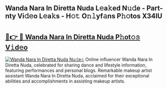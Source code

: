 ## Wanda Nara In Diretta Nuda L𝚎a𝚔ed N𝚞𝚍e - Part-nty Vi𝚍𝚎o L𝚎a𝚔s - H𝚘𝚝 O𝚗𝚕yf𝚊ns P𝚑𝚘tos X34IU

# <h2><a href="http://kf53bgu.oniu.top/?m=Wanda+Nara+In+Diretta+Nuda">🔗👉 🔴 Wanda Nara In Diretta Nuda P𝚑ot𝚘𝚜 V𝚒d𝚎o</a></h2>

[![Wanda Nara In Diretta Nuda Nu𝚍e𝚜](https://i.imgur.com/0qMVB7G.gif)](http://kf53bgu.oniu.top/?m=Wanda+Nara+In+Diretta+Nuda)
Online influencer Wanda Nara In Diretta Nuda, celebrated for sharing dance and lifestyle information, featuring performances and personal blogs. Remarkable makeup artist assistant Wanda Nara In Diretta Nuda, acclaimed for their exceptional abilities and accomplishments in assisting makeup artists.  
